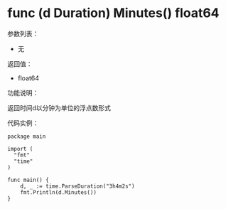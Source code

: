 # func (d Duration) Minutes() float64

参数列表：

- 无

返回值：

- float64

功能说明：

返回时间d以分钟为单位的浮点数形式

代码实例：

    package main
    
    import (
      "fmt"
      "time"
    )
    
    func main() {
    	d, _ := time.ParseDuration("3h4m2s")
    	fmt.Println(d.Minutes())
    }
